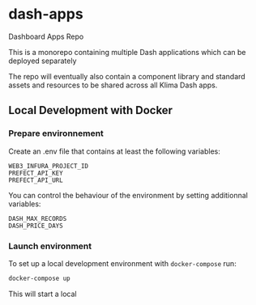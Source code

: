 # dash-apps

Dashboard Apps Repo

This is a monorepo containing multiple Dash applications which can be deployed separately

The repo will eventually also contain a component library and standard assets and resources
to be shared across all Klima Dash apps.

## Local Development with Docker

### Prepare environnement

Create an .env file that contains at least the following variables:

```
WEB3_INFURA_PROJECT_ID
PREFECT_API_KEY
PREFECT_API_URL
```

You can control the behaviour of the environment by setting additionnal variables:

```
DASH_MAX_RECORDS
DASH_PRICE_DAYS
```

### Launch environment

To set up a local development environment with `docker-compose` run:

```bash
docker-compose up
```

This will start a local
